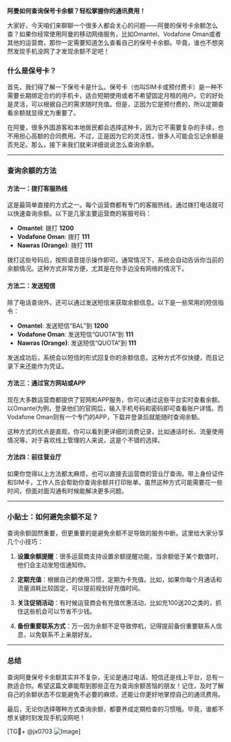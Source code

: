 **阿曼如何查询保号卡余额？轻松掌握你的通讯费用！**

大家好，今天咱们来聊聊一个很多人都会关心的问题——阿曼的保号卡余额怎么查？如果你经常使用阿曼的移动网络服务，比如Omantel、Vodafone Oman或者其他的运营商，那你一定需要知道怎么查看自己的保号卡余额。毕竟，谁也不想突然发现手机没网了才发现余额不足吧！

### 什么是保号卡？

首先，我们得了解一下保号卡是什么。保号卡（也叫SIM卡或预付费卡）是一种不需要长期绑定合约的手机卡，适合短期使用或者不希望固定月租的用户。它的好处是灵活，可以根据自己的需求随时充值。但是，正因为它是预付费的，所以定期查看余额就显得尤为重要了。

在阿曼，很多外国游客和本地居民都会选择这种卡，因为它不需要复杂的手续，也不用担心高额的合同费用。不过，正是因为它的灵活性，很多人可能会忘记余额是否充足。那么，接下来我们就来详细说说怎么查询余额。

---

### 查询余额的方法

#### 方法一：拨打客服热线

这是最简单直接的方式之一。每个运营商都有专门的客服热线，通过拨打电话就可以快速查询余额。以下是几家主要运营商的客服号码：

- **Omantel**: 拨打 **1200**
- **Vodafone Oman**: 拨打 **111**
- **Nawras (Orange)**: 拨打 **111**

拨打这些号码后，按照语音提示操作即可。通常情况下，系统会自动告诉你当前的余额情况。这种方式非常方便，尤其是在你手边没有网络的情况下。

#### 方法二：发送短信

除了电话查询外，还可以通过发送短信来获取余额信息。以下是一些常用的短信指令：

- **Omantel**: 发送短信“BAL”到 **1200**
- **Vodafone Oman**: 发送短信“QUOTA”到 **111**
- **Nawras (Orange)**: 发送短信“QUOTA”到 **111**

发送成功后，系统会以短信的形式回复你的余额信息。这种方式不仅快捷，而且记录下来还能作为凭证。

#### 方法三：通过官方网站或APP

现在大多数运营商都提供了官网和APP服务，你可以通过这些平台实时查看余额。以Omantel为例，登录他们的官网后，输入手机号码和密码即可查看账户详情。而Vodafone Oman则有一个专门的APP，下载并登录后就能随时查询余额。

这种方式的优点是直观，你可以看到更详细的消费记录，比如通话时长、流量使用情况等。对于喜欢线上管理的人来说，这是个不错的选择。

#### 方法四：前往营业厅

如果你觉得以上方法都太麻烦，也可以直接去运营商的营业厅查询。带上身份证件和SIM卡，工作人员会帮助你查询余额并打印账单。虽然这种方式可能需要花一些时间，但面对面沟通有时候能解决更多问题。

---

### 小贴士：如何避免余额不足？

查询余额固然重要，但更重要的是避免余额不足导致的服务中断。这里给大家分享几个小技巧：

1. **设置余额提醒**：很多运营商支持设置余额提醒功能，当余额低于某个数值时，他们会主动发短信通知你。
   
2. **定期充值**：根据自己的使用习惯，定期为卡充值。比如，如果你每个月通话和流量消耗比较固定，可以提前规划好充值时间。

3. **关注促销活动**：有时候运营商会有充值优惠活动，比如充100送20之类的，抓住这些机会可以节省不少钱。

4. **备份重要联系方式**：万一因为余额不足导致停机，记得提前备份重要联系人信息，以免联系不上亲朋好友。

---

### 总结

查询阿曼保号卡余额其实并不复杂，无论是通过电话、短信还是线上平台，总有一款适合你。希望这篇文章能帮到那些正在为查询余额苦恼的朋友！记住，及时了解自己的余额状态不仅能避免不必要的麻烦，还能让你更好地掌控自己的通讯费用。

最后，无论你选择哪种方式查询余额，都要养成定期检查的习惯哦。毕竟，谁都不想关键时刻发现手机没网吧！

[TG💪+ @jx0703 ![Image](https://github.com/user-attachments/assets/dbca1d08-cadb-493c-b0ec-ad6f7a83f270)]